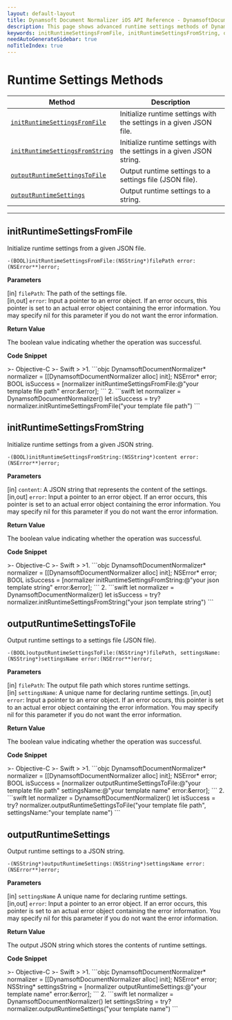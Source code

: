 ```yaml
---
layout: default-layout
title: Dynamsoft Document Normalizer iOS API Reference - DynamsoftDocumentNormalizer Runtime Settings Advanced Methods
description: This page shows advanced runtime settings methods of Dynamsoft Document Normalizer for iOS SDK.
keywords: initRuntimeSettingsFromFile, initRuntimeSettingsFromString, outputRuntimeSettingsToFile, outputRuntimeSettings, runtime settings advanced methods, DynamsoftDocumentNormalizer, api reference, ios
needAutoGenerateSidebar: true
noTitleIndex: true
---
```


# Runtime Settings Methods

  | Method               | Description |
  |----------------------|-------------|
  | [`initRuntimeSettingsFromFile`](#initruntimesettingsfromfile)  | Initialize runtime settings with the settings in a given JSON file. |
  | [`initRuntimeSettingsFromString`](#initruntimesettingsfromstring) | Initialize runtime settings with the settings in a given JSON string. |
  | [`outputRuntimeSettingsToFile`](#outputruntimesettingstofile) | Output runtime settings to a settings file (JSON file). |
  | [`outputRuntimeSettings`](#outputruntimesettings) | Output runtime settings to a string. |

  ---

## initRuntimeSettingsFromFile

Initialize runtime settings from a given JSON file.

```objc
-(BOOL)initRuntimeSettingsFromFile:(NSString*)filePath error:(NSError**)error;
```

**Parameters**

[in] `filePath`: The path of the settings file.  
[in,out] `error`: Input a pointer to an error object. If an error occurs, this pointer is set to an actual error object containing the error information. You may specify nil for this parameter if you do not want the error information.

**Return Value**

The boolean value indicating whether the operation was successful.

**Code Snippet**

<div class="sample-code-prefix"></div>
>- Objective-C
>- Swift
>
>1. 
```objc
DynamsoftDocumentNormalizer* normalizer = [[DynamsoftDocumentNormalizer alloc] init];
NSError* error;
BOOL isSuccess = [normalizer initRuntimeSettingsFromFile:@"your template file path" error:&error];
```
2. 
```swift
let normalizer = DynamsoftDocumentNormalizer()
let isSuccess = try? normalizer.initRuntimeSettingsFromFile("your template file path")
```

## initRuntimeSettingsFromString

Initialize runtime settings from a given JSON string.

```objc
-(BOOL)initRuntimeSettingsFromString:(NSString*)content error:(NSError**)error;
```

**Parameters**

[in] `content`: A JSON string that represents the content of the settings.  
[in,out] `error`: Input a pointer to an error object. If an error occurs, this pointer is set to an actual error object containing the error information. You may specify nil for this parameter if you do not want the error information.

**Return Value**

The boolean value indicating whether the operation was successful.

**Code Snippet**

<div class="sample-code-prefix"></div>
>- Objective-C
>- Swift
>
>1. 
```objc
DynamsoftDocumentNormalizer* normalizer = [[DynamsoftDocumentNormalizer alloc] init];
NSError* error;
BOOL isSuccess = [normalizer initRuntimeSettingsFromString:@"your json template string" error:&error];
```
2. 
```swift
let normalizer = DynamsoftDocumentNormalizer()
let isSuccess = try? normalizer.initRuntimeSettingsFromString("your json template string")
```

## outputRuntimeSettingsToFile

Output runtime settings to a settings file (JSON file).

```objc
-(BOOL)outputRuntimeSettingsToFile:(NSString*)filePath, settingsName:(NSString*)settingsName error:(NSError**)error;
```

**Parameters**

[in] `filePath`: The output file path which stores runtime settings.  
[in] `settingsName`: A unique name for declaring runtime settings.
[in,out] `error`: Input a pointer to an error object. If an error occurs, this pointer is set to an actual error object containing the error information. You may specify nil for this parameter if you do not want the error information.

**Return Value**

The boolean value indicating whether the operation was successful.

**Code Snippet**

<div class="sample-code-prefix"></div>
>- Objective-C
>- Swift
>
>1. 
```objc
DynamsoftDocumentNormalizer* normalizer = [[DynamsoftDocumentNormalizer alloc] init];
NSError* error;
BOOL isSuccess = [normalizer outputRuntimeSettingsToFile:@"your template file path" settingsName:@"your template name" error:&error];
```
2. 
```swift
let normalizer = DynamsoftDocumentNormalizer()
let isSuccess = try? normalizer.outputRuntimeSettingsToFile("your template file path", settingsName:"your template name")
```

## outputRuntimeSettings

Output runtime settings to a JSON string.

```objc
-(NSString*)outputRuntimeSettings:(NSString*)settingsName error:(NSError**)error;
```

**Parameters** 

[in] `settingsName` A unique name for declaring runtime settings.  
[in,out] `error`: Input a pointer to an error object. If an error occurs, this pointer is set to an actual error object containing the error information. You may specify nil for this parameter if you do not want the error information.

**Return Value**

The output JSON string which stores the contents of runtime settings.

**Code Snippet**

<div class="sample-code-prefix"></div>
>- Objective-C
>- Swift
>
>1. 
```objc
DynamsoftDocumentNormalizer* normalizer = [[DynamsoftDocumentNormalizer alloc] init];
NSError* error;
NSString* settingsString = [normalizer outputRuntimeSettings:@"your template name" error:&error];
```
2. 
```swift
let normalizer = DynamsoftDocumentNormalizer()
let settingsString = try? normalizer.outputRuntimeSettings("your template name")
```
